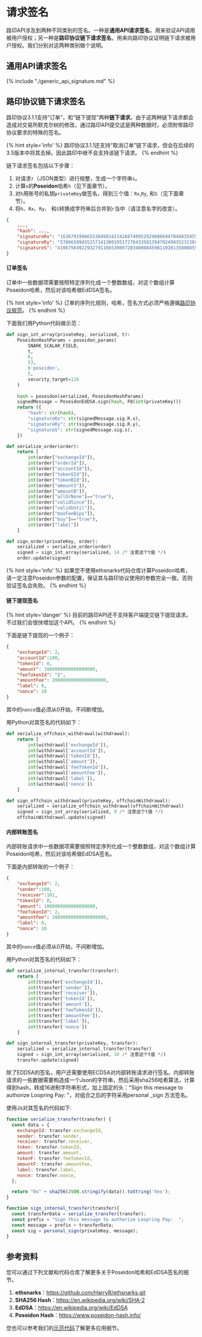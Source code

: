 # 请求签名

路印API涉及到两种不同类别的签名。一种是**通用API请求签名**，用来验证API调用被用户授权；另一种是**路印协议链下请求签名**，用来向路印协议证明链下请求被用户授权。我们分别对这两种类别做个说明。


## 通用API请求签名

{% include "./generic_api_signature.md" %}

## 路印协议链下请求签名

路印协议3.1.1支持“订单”，和“链下提现”两种**链下请求**。由于这两种链下请求都会造成对交易所默克尔树的修改，通过路印API提交这是两种数据时，必须附带路印协议要求的特殊的签名。


{% hint style='info' %}
路印协议3.1.1还支持“取消订单”链下请求，但会在后续的3.5版本中将其去掉。因此路印中继不会支持该链下请求。
{% endhint %}

链下请求签名包括以下步骤：

1. 对请求`r`（JSON类型）进行规整，生成一个字符串`s`。
1. 计算`s`的**Poseidon**哈希`h`（见下面章节）。
1. 对`h`用账号的私钥`privateKey`做签名，得到三个值：`Rx`,`Ry`, 和`S`（见下面章节）。
1. 将`h`、`Rx`、`Ry`、 和`S`转换成字符串后合并到`r`当中（请注意名字的改变）。

```json
{
    ...,
    "hash": ...,
    "signatureRx": "16367919966553849834214288740952929086694704883595501207054796240908626703398",
    "signatureRy": "5706650945525714138019517276433581394702490352313697178959212750249847059862",
    "signatureS": "410675649229327911665390972834008845981102813589085982164606483611508480748"
}
```

#### 订单签名

订单中一些数据项需要按照特定序列化成一个整数数组，对这个数组计算Poseidon哈希，然后对该哈希做EdDSA签名。

{% hint style='info' %}
订单的序列化规则，哈希，签名方式必须严格遵循[路印协议规范](https://github.com/Loopring/protocols/blob/master/packages/loopring_v3/DESIGN.md)。
{% endhint %}

下面我们用Python代码做示范：

```python
def sign_int_array(privateKey, serialized, t):
    PoseidonHashParams = poseidon_params(
        SNARK_SCALAR_FIELD,
        t,
        6,
        53,
        b'poseidon',
        5,
        security_target=128
    )
    
    hash = poseidon(serialized, PoseidonHashParams)
    signedMessage = PoseidonEdDSA.sign(hash, FQ(int(privateKey)))
    return ({
        "hash": str(hash),
        "signatureRx": str(signedMessage.sig.R.x),
        "signatureRy": str(signedMessage.sig.R.y),
        "signatureS": str(signedMessage.sig.s),
    })

def serialize_order(order):
    return [
        int(order["exchangeId"]),
        int(order["orderId"]),
        int(order["accountId"]),
        int(order["tokenSId"]),
        int(order["tokenBId"]),
        int(order["amountS"]),
        int(order["amountB"]),
        int(order["allOrNone"]=="true"),
        int(order["validSince"]),
        int(order["validUntil"]),
        int(order["maxFeeBips"]),
        int(order["buy"]=="true"),
        int(order["label"])
    ]

def sign_order(privateKey, order):
	serialized = serialize_order(order)
	signed = sign_int_array(serialized, 14 /* 注意这个t值 */)
    order.update(signed)
```
{% hint style='info' %}
如果您不使用ethsnarks代码仓库计算Poseidon哈希，请一定注意Poseidon参数的配置，保证其与路印协议使用的参数完全一致。否则验证签名会失败。
{% endhint %}



#### 链下提现签名
{% hint style='danger' %}
目前的路印API还不支持客户端提交链下提现请求。不过我们会很快增加这个API。
{% endhint %}

下面是链下提现的一个例子：
```json
{
    "exchangeId": 2,
    "accountId":100,
    "tokenId": 0,
    "amount": 1000000000000000000,
    "feeTokenId": "2",
    "amountFee": 20000000000000000000,
    "label": 0,
    "nonce": 10
}
```

其中的`nonce`值必须从0开始，不间断增加。

用Python对其签名的代码如下：
```python
def serialize_offchain_withdrawal(withdrawal):
    return [
        int(withdrawal['exchangeId']),
        int(withdrawal['accountId']),
        int(withdrawal['tokenId']),
        int(withdrawal['amount']),
        int(withdrawal['feeTokenId']),
        int(withdrawal['amountFee']),
        int(withdrawal['label']),
        int(withdrawal['nonce'])
    ]

def sign_offchain_withdrawal(privateKey, offchainWithdrawal):
    serialized = serialize_offchain_withdrawal(offchainWithdrawal)
    signed = sign_int_array(serialized, 9 /* 注意这个t值 */)
    offchainWithdrawal.update(signed)
```



#### 内部转账签名

内部转账请求中一些数据项需要按照特定序列化成一个整数数组，对这个数组计算Poseidon哈希，然后对该哈希做EdDSA签名。

下面是内部转账的一个例子：

```json
{
    "exchangeId": 2,
    "sender":100,
  	"receiver":101,
    "tokenId": 0,
    "amount": 1000000000000000000,
    "feeTokenId": 2,
    "amountFee": 20000000000000000000,
    "label": 0,
    "nonce": 10
}
```

其中的`nonce`值必须从0开始，不间断增加。

用Python对其签名的代码如下：

```python
def serialize_internal_transfer(transfer):
    return [
        int(transfer['exchangeId']),
        int(transfer['sender']),
        int(transfer['receiver']),
        int(transfer['tokenId']),
        int(transfer['amount']),
        int(transfer['feeTokenId']),
        int(transfer['amountFee']),
        int(transfer['label']),
        int(transfer['nonce'])
    ]

def sign_internal_transfer(privateKey, transfer):
    serialized = serialize_internal_transfer(transfer)
    signed = sign_int_array(serialized, 10 /* 注意这个t值 */)
    transfer.update(signed)
```

除了EDDSA的签名，用户还需要使用ECDSA对内部转账请求进行签名。内部转账请求的一些数据需要构造成一个Json的字符串，然后采用sha256哈希算法，计算得到hash，转成16进制字符串形式，加上固定的头："Sign this message to authorize Loopring Pay:  "，对组合之后的字符采用personal _sign 方法签名。

使用Js对其签名的代码如下:

```javascript
function serialize_transfer(transfer) {
  const data = {
    exchangeId: transfer.exchangeId,
    sender: transfer.sender,
    receiver: transfer.receiver,
    token: transfer.tokenId,
    amount: transfer.amount,
    tokenF: transfer.feeTokenId,
    amountF: transfer.amountFee,
    label: transfer.label,
    nonce: transfer.nonce,
  };

  return "0x" + sha256(JSON.stringify(data)).toString('hex');
}

function sign_internal_transfer(transfer){
  const transferData = serialize_transfer(transfer);
  const prefix = "Sign this message to authorize Loopring Pay:  ";
  const message = prefix + transferData;
  const sig = personal_sign(privateKey, message);
}
```



## 参考资料

您可以通过下列文献和代码仓库了解更多关于Poseidon哈希和EdDSA签名的细节。

1. **ethsnarks**：https://github.com/HarryR/ethsnarks.git
2. **SHA256 Hash**：<https://en.wikipedia.org/wiki/SHA-2>
3. **EdDSA**：<https://en.wikipedia.org/wiki/EdDSA>
4. **Poseidon Hash**：<https://www.poseidon-hash.info/>


您也可以参考我们的[示范代码](./examples.md)了解更多应用细节。
